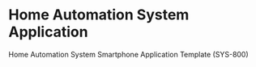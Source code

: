 # Home Automation System Application

Home Automation System Smartphone Application Template (SYS-800)
